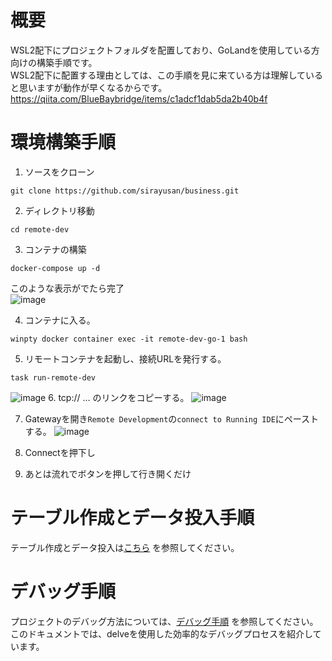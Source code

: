 # 概要
WSL2配下にプロジェクトフォルダを配置しており、GoLandを使用している方向けの構築手順です。  
WSL2配下に配置する理由としては、この手順を見に来ている方は理解していると思いますが動作が早くなるからです。  
https://qiita.com/BlueBaybridge/items/c1adcf1dab5da2b40b4f 
# 環境構築手順
1. ソースをクローン
```
git clone https://github.com/sirayusan/business.git
```

2. ディレクトリ移動
```
cd remote-dev
```

3. コンテナの構築  
```
docker-compose up -d
```
このような表示がでたら完了  
![image](https://github.com/sirayusan/business/assets/73060776/15593eb2-75b2-4abe-a575-1fce15fd1091)

4. コンテナに入る。
```
winpty docker container exec -it remote-dev-go-1 bash
```
5. リモートコンテナを起動し、接続URLを発行する。
```
task run-remote-dev
```
![image](https://github.com/sirayusan/go_clean_architecture/assets/73060776/736e1fd5-d090-4518-aa87-060db4c0e103)
6. tcp:// … のリンクをコピーする。
![image](https://github.com/sirayusan/go_clean_architecture/assets/73060776/ab4afcc4-b2d4-41e0-aafb-deee680bd9b7)

7. Gatewayを開き`Remote Development`の`connect to Running IDE`にペーストする。
![image](https://github.com/sirayusan/business/assets/73060776/86afc3ff-270c-4a86-bb3f-dd15859c9bf8)

8. Connectを押下し  

9. あとは流れでボタンを押して行き開くだけ
# テーブル作成とデータ投入手順
テーブル作成とデータ投入は[こちら](./migration.md) を参照してください。
# デバッグ手順
プロジェクトのデバッグ方法については、[デバッグ手順](./debug.md) を参照してください。このドキュメントでは、delveを使用した効率的なデバッグプロセスを紹介しています。
